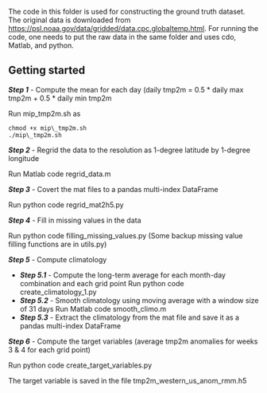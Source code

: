 The code in this folder is used for constructing the ground truth dataset. The original data is downloaded from https://psl.noaa.gov/data/gridded/data.cpc.globaltemp.html. For running the code, one needs to put the raw data in the same folder and uses cdo, Matlab, and python.

## Getting started


***Step 1*** - Compute the mean for each day (daily tmp2m = 0.5 * daily max tmp2m + 0.5 * daily min tmp2m

Run mip\_tmp2m.sh as 

    chmod +x mip\_tmp2m.sh
    ./mip\_tmp2m.sh


***Step 2*** - Regrid the data to the resolution as 1-degree latitude by 1-degree longitude

Run Matlab code regrid\_data.m


***Step 3*** - Covert the mat files to a pandas multi-index DataFrame

Run python code regrid\_mat2h5.py


***Step 4*** - Fill in missing values in the data

Run python code filling\_missing\_values.py
(Some backup missing value filling functions are in utils.py)


***Step 5*** - Compute climatology

 - ***Step 5.1*** - Compute the long-term average for each month-day combination and each grid point
  Run python code create\_climatology\_1.py
 - ***Step 5.2*** - Smooth climatology using moving average with a window size of 31 days
  Run Matlab code smooth\_climo.m
 - ***Step 5.3*** - Extract the climatology from the mat file and save it as a pandas multi-index DataFrame

***Step 6*** - Compute the target variables (average tmp2m anomalies for weeks 3 & 4 for each grid point)

Run python code create\_target\_variables.py

The target variable is saved in the file tmp2m\_western\_us\_anom\_rmm.h5



